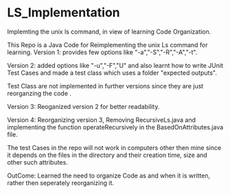 LS_Implementation
=================
Implemting the unix ls command, in view of learning Code Organization.

This Repo is a Java Code for Reimplementing the unix Ls command for learning.
Version 1: provides few options like "-a","-S","-R","-A","-t".

Version 2: added options like "-u","-F","U" and also
learnt how to write JUnit Test Cases and made a test class which uses a folder "expected outputs".

Test Class are not implemented in further versions since they are just reorganzing the code .

Version 3: Reoganized version 2 for better readability.

Version 4: Reorganizing version 3, Removing RecursiveLs.java and implementing the function operateRecursively
in the  BasedOnAttributes.java file.


The test Cases in the repo will not work in computers other then mine since it depends on the files in the directory
and their creation time, size and other such attributes.


OutCome:
Learned the need to organize Code as and when it is written, rather then seperately reorganizing it.
